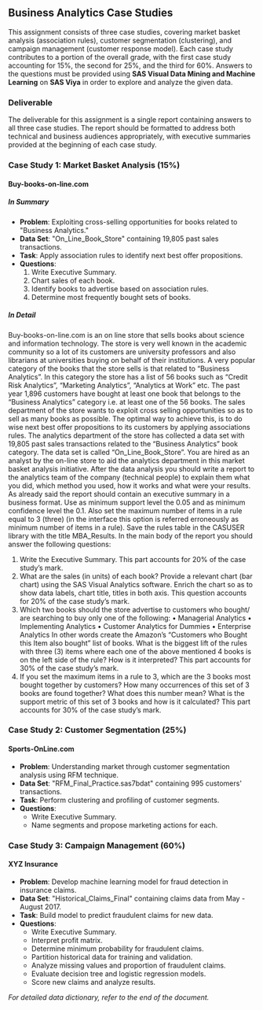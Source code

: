## Business Analytics Case Studies

This assignment consists of three case studies, covering market basket analysis (association rules), customer segmentation (clustering), and campaign management (customer response model). Each case study contributes to a portion of the overall grade, with the first case study accounting for 15%, the second for 25%, and the third for 60%. Answers to the questions must be provided using **SAS Visual Data Mining and Machine Learning** on **SAS Viya** in order to explore and analyze the given data.

### Deliverable
The deliverable for this assignment is a single report containing answers to all three case studies. The report should be formatted to address both technical and business audiences appropriately, with executive summaries provided at the beginning of each case study.

### Case Study 1: Market Basket Analysis (15%)
#### Buy-books-on-line.com
##### In Summary
- **Problem**: Exploiting cross-selling opportunities for books related to "Business Analytics."
- **Data Set**: "On_Line_Book_Store" containing 19,805 past sales transactions.
- **Task**: Apply association rules to identify next best offer propositions.
- **Questions**: 
  1. Write Executive Summary.
  2. Chart sales of each book.
  3. Identify books to advertise based on association rules.
  4. Determine most frequently bought sets of books.

##### In Detail
Buy-books-on-line.com is an on line store that sells books about science and information technology. The store is very well known in the academic community so a lot of its customers are university professors and also librarians at universities buying on behalf of their institutions. A very popular category of the books that the store sells is that related to “Business Analytics”. In this category the store has a list of 56 books such as “Credit Risk Analytics”, “Marketing Analytics”, “Analytics at Work” etc. The past year 1,896 customers have bought at least one book that belongs to the “Business Analytics” category i.e. at least one of the 56 books.
The sales department of the store wants to exploit cross selling opportunities so as to sell as many books as possible. The optimal way to achieve this, is to do wise next best offer propositions to its customers by applying associations rules. The analytics department of the store has collected a data set with 19,805 past sales transactions related to the “Business Analytics” book category. The data set is called “On_Line_Book_Store”.
You are hired as an analyst by the on-line store to aid the analytics department in this market basket analysis initiative. After the data analysis you should write a report to the analytics team of the company (technical people) to explain them what you did, which method you used, how it works and what were your results. As already said the report should contain an executive summary in a business format. Use as minimum support level the 0.05 and as minimum confidence level the 0.1. Also set the maximum number of items in a rule equal to 3 (three) (in the interface this option is referred erroneously as minimum number of items in a rule). Save the rules table in the CASUSER library with the title MBA_Results. In the main body of the report you should answer the following questions:
1) Write the Executive Summary. This part accounts for 20% of the case study’s mark.
2) What are the sales (in units) of each book? Provide a relevant chart (bar chart) using the SAS Visual Analytics software. Enrich the chart so as to show data labels, chart title, titles in both axis. This question accounts for 20% of the case study’s mark.
3) Which two books should the store advertise to customers who bought/ are searching to buy only one of the following:
• Managerial Analytics
• Implementing Analytics
• Customer Analytics for Dummies
• Enterprise Analytics
In other words create the Amazon’s “Customers who Bought this Item also bought” list of books. What is the biggest lift of the rules with three (3) items where each one of the above mentioned 4 books is on the left side of the rule? How is it interpreted? This part accounts for 30% of the case study’s mark.
4) If you set the maximum items in a rule to 3, which are the 3 books most bought together by customers? How many occurrences of this set of 3 books are found together? What does this number mean? What is the support metric of this set of 3 books and how is it calculated? This part accounts for 30% of the case study’s mark.

### Case Study 2: Customer Segmentation (25%)
#### Sports-OnLine.com
- **Problem**: Understanding market through customer segmentation analysis using RFM technique.
- **Data Set**: "RFM_Final_Practice.sas7bdat" containing 995 customers' transactions.
- **Task**: Perform clustering and profiling of customer segments.
- **Questions**: 
  - Write Executive Summary.
  - Name segments and propose marketing actions for each.

### Case Study 3: Campaign Management (60%)
#### XYZ Insurance
- **Problem**: Develop machine learning model for fraud detection in insurance claims.
- **Data Set**: "Historical_Claims_Final" containing claims data from May - August 2017.
- **Task**: Build model to predict fraudulent claims for new data.
- **Questions**: 
  - Write Executive Summary.
  - Interpret profit matrix.
  - Determine minimum probability for fraudulent claims.
  - Partition historical data for training and validation.
  - Analyze missing values and proportion of fraudulent claims.
  - Evaluate decision tree and logistic regression models.
  - Score new claims and analyze results.

*For detailed data dictionary, refer to the end of the document.*
